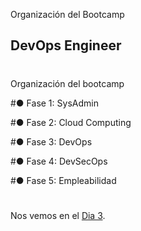 

Organización del Bootcamp
##

## DevOps Engineer
#
#

Organización del bootcamp

#● Fase 1: SysAdmin

#● Fase 2: Cloud Computing

#● Fase 3: DevOps

#● Fase 4: DevSecOps

#● Fase 5: Empleabilidad

#
#
#
#




Nos vemos en el [Dia 3](day03.md).  



